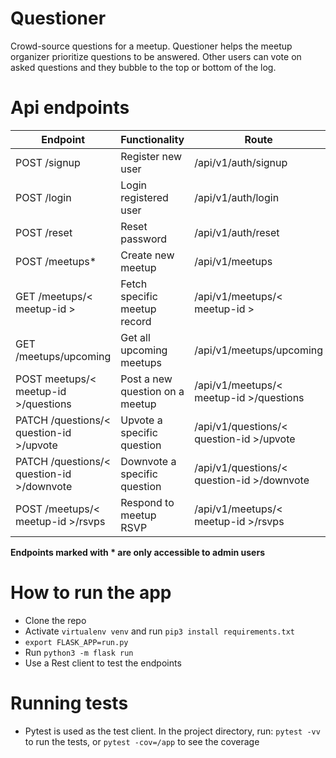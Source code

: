# Questioner
Crowd-source questions for a meetup. Questioner helps the meetup organizer prioritize questions to be answered. Other users can vote on asked questions and they bubble to the top or bottom of the log.

# Api endpoints
|Endpoint  |Functionality   |Route   |
|---|---|---|
|POST /signup   |Register new user   |/api/v1/auth/signup   |
|POST /login   |Login registered user   |/api/v1/auth/login   |
|POST /reset   |Reset password   |/api/v1/auth/reset   |
|POST /meetups*   |Create new meetup   |/api/v1/meetups   |
|GET /meetups/< meetup-id >   |Fetch specific meetup record   |/api/v1/meetups/< meetup-id >   |
|GET /meetups/upcoming   |Get all upcoming meetups   |/api/v1/meetups/upcoming   |
|POST meetups/< meetup-id >/questions   |Post a new question on a meetup   |/api/v1/meetups/< meetup-id >/questions   |
|PATCH /questions/< question-id >/upvote   |Upvote a specific question   |/api/v1/questions/< question-id >/upvote   |
|PATCH /questions/< question-id >/downvote   |Downvote a specific question   |/api/v1/questions/< question-id >/downvote   |
|POST /meetups/< meetup-id >/rsvps   |Respond to meetup RSVP   |/api/v1/meetups/< meetup-id >/rsvps   |

**Endpoints marked with * are only accessible to admin users**

# How to run the app
* Clone the repo
* Activate `virtualenv venv` and run `pip3 install requirements.txt`
* `export FLASK_APP=run.py`
* Run `python3 -m flask run`
* Use a Rest client to test the endpoints

# Running tests
* Pytest is used as the test client. In the project directory, run: `pytest -vv` to run the tests, or `pytest -cov=/app` to see the coverage